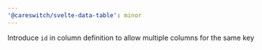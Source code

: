 ```yaml
---
'@careswitch/svelte-data-table': minor
---
```


Introduce `id` in column definition to allow multiple columns for the same key
